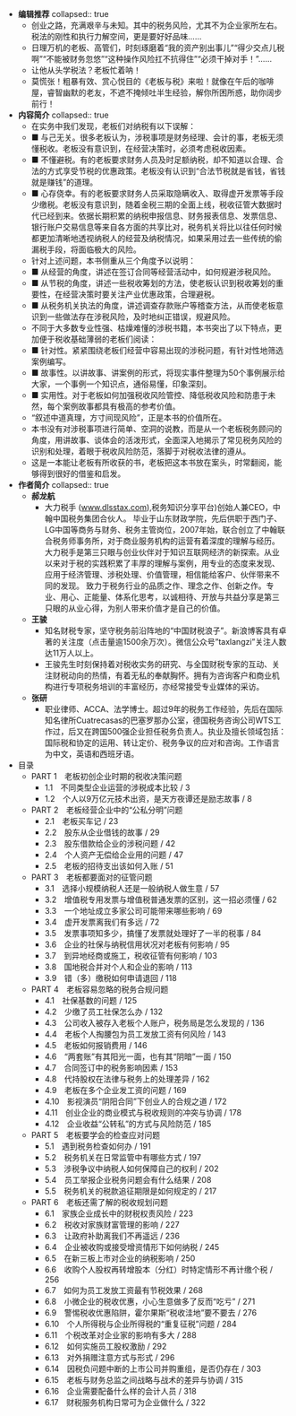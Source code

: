 - **编辑推荐**
  collapsed:: true
	- 创业之路，充满艰辛与未知。其中的税务风险，尤其不为企业家所左右。税法的刚性和执行力解空间，更是要好好品味……
	- 日理万机的老板、高管们，时刻琢磨着“我的资产别出事儿”“得少交点儿税啊”“不能被财务忽悠”“这种操作风险扛不抗得住”“必须干掉对手！”……
	- 让他从头学税法？老板忙着呐！
	- 莫慌张！粗暴有效、赏心悦目的《老板与税》来啦！就像在午后的咖啡屋，睿智幽默的老友，不遮不掩倾吐半生经验，解你所困所惑，助你阔步前行！
- **内容简介**
  collapsed:: true
	- 在实务中我们发现，老板们对纳税有以下误解：
	- ■ 与己无关。很多老板认为，涉税事项是财务经理、会计的事，老板无须懂税收。老板没有意识到，在经营决策时，必须考虑税收因素。
	- ■ 不懂避税。有的老板要求财务人员及时足额纳税，却不知道以合理、合法的方式享受节税的优惠政策。老板没有认识到“合法节税就是省钱，省钱就是赚钱”的道理。
	- ■ 心存侥幸。有的老板要求财务人员采取隐瞒收入、取得虚开发票等手段少缴税。老板没有意识到，随着金税三期的全面上线，税收征管大数据时代已经到来。依据长期积累的纳税申报信息、财务报表信息、发票信息、银行账户交易信息等来自各方面的共享比对，税务机关将比以往任何时候都更加清晰地透视纳税人的经营及纳税情况，如果采用过去一些传统的偷漏税手段，将面临极大的风险。
	- 针对上述问题，本书侧重从三个角度予以说明：
	- ■ 从经营的角度，讲述在签订合同等经营活动中，如何规避涉税风险。
	- ■ 从节税的角度，讲述一些税收筹划的方法，使老板认识到税收筹划的重要性，在经营决策时要关注产业优惠政策，合理避税。
	- ■ 从税务机关执法的角度，讲述调查存款账户等稽查方法，从而使老板意识到一些做法存在涉税风险，及时地纠正错误，规避风险。
	- 不同于大多数专业性强、枯燥难懂的涉税书籍，本书突出了以下特点，更加便于税收基础薄弱的老板们阅读：
	- ■ 针对性。紧紧围绕老板们经营中容易出现的涉税问题，有针对性地筛选案例编写。
	- ■ 故事性。以讲故事、讲案例的形式，将现实事件整理为50个事例展示给大家，一个事例一个知识点，通俗易懂，印象深刻。
	- ■ 实用性。对于老板如何加强税收风险管控、降低税收风险和防患于未然，每个案例故事都具有极高的参考价值。
	- “叙述中道真理，方寸间现风险”，正是本书的价值所在。
	- 本书没有对涉税事项进行简单、空洞的说教，而是从一个老板税务顾问的角度，用讲故事、谈体会的活泼形式，全面深入地揭示了常见税务风险的识别和处理，着眼于税收风险防范，落脚于对税收法律的遵从。
	- 这是一本能让老板有所收获的书，老板把这本书放在案头，时常翻阅，能够得到很好的借鉴和启发。
- **作者简介**
  collapsed:: true
	- **郝龙航**
		- 大力税手 (www.dlsstax.com),税务知识分享平台)创始人兼CEO，中翰中国税务集团合伙人。 毕业于山东财政学院，先后供职于西门子、LG中国等商务与财务、税务主管岗位，2007年始，联合创立了中翰联合税务师事务所，对于商业服务机构的运营有着深度的理解与经历。
		  大力税手是第三只眼与创业伙伴对于知识互联网经济的新探索。从业以来对于税的实践积累了丰厚的理解与案例，用专业的态度来发现、应用于经济管理、涉税处理、价值管理，相信能给客户、伙伴带来不同的发现。 致力于税务行业的品质之作、理念之作、创新之作。专业、用心、正能量、体系化思考，以诚相待、开放与共益分享是第三只眼的从业心得，为别人带来价值才是自己的价值。
	- **王骏**
		- 知名财税专家，坚守税务前沿阵地的“中国财税浪子”。新浪博客具有卓著的关注度（点击量逾1500余万次）。微信公众号”taxlangzi”关注人数达11万人以上。
		- 王骏先生时刻保持着对税收实务的研究、与全国财税专家的互动、关注财税动向的热情，有着无私的奉献胸怀。拥有为咨询客户和商业机构进行专项税务培训的丰富经历，亦经常接受专业媒体的采访。
	- **张研**
		- 职业律师、ACCA、法学博士。超过9年的税务工作经验，先后在国际知名律所Cuatrecasas的巴塞罗那办公室，德国税务咨询公司WTS工作过，后又在跨国500强企业担任税务负责人。执业及擅长领域包括：国际税和协定的运用、转让定价、税务争议的应对和咨询。工作语言为中文，英语和西班牙语。
- 目录
	- PART 1　老板初创企业时期的税收决策问题
		- 1.1　不同类型企业运营的涉税成本比较 / 3
		- 1.2　个人以9万亿元技术出资，是天方夜谭还是励志故事 / 8
	- PART 2　老板经营企业中的“公私分明”问题
		- 2.1　老板买车记 / 23
		- 2.2　股东从企业借钱的故事 / 29
		- 2.3　股东借款给企业的涉税问题 / 42
		- 2.4　个人资产无偿给企业用的问题 / 47
		- 2.5　老板的招待支出该如何入账 / 51
	- PART 3　老板都要面对的征管问题
		- 3.1　选择小规模纳税人还是一般纳税人做生意 / 57
		- 3.2　增值税专用发票与增值税普通发票的区别，这一招必须懂 / 62
		- 3.3　一个地址成立多家公司可能带来哪些影响 / 69
		- 3.4　虚开发票离我们有多远 / 72
		- 3.5　发票事项知多少，搞懂了发票就处理好了一半的税事 / 84
		- 3.6　企业的社保与纳税信用状况对老板有何影响 / 95
		- 3.7　到异地经商或施工，税收征管有何影响 / 103
		- 3.8　国地税合并对个人和企业的影响 / 113
		- 3.9　错（多）缴税如何申请退回 / 118
	- PART 4　老板容易忽略的税务合规问题
		- 4.1　社保基数的问题 / 125
		- 4.2　少缴了员工社保怎么办 / 132
		- 4.3　公司收入被存入老板个人账户，税务局是怎么发现的 / 136
		- 4.4　老板个人掏腰包为员工发放工资有何风险 / 143
		- 4.5　老板如何报销费用 / 146
		- 4.6　“两套账”有其阳光一面，也有其“阴暗”一面 / 150
		- 4.7　合同签订中的税务影响因素 / 153
		- 4.8　代持股权在法律与税务上的处理差异 / 162
		- 4.9　老板在多个企业发工资的问题 / 169
		- 4.10　影视演员“阴阳合同”下创业人的合规之道 / 172
		- 4.11　创业企业的商业模式与税收规则的冲突与协调 / 178
		- 4.12　企业收益“公转私”的方式与风险防范 / 185
	- PART 5　老板要学会的检查应对问题
		- 5.1　遇到税务检查如何办 / 191
		- 5.2　税务机关在日常监管中有哪些方式 / 197
		- 5.3　涉税争议中纳税人如何保障自己的权利 / 202
		- 5.4　员工举报企业税务问题会有什么结果 / 208
		- 5.5　税务机关的税款追征期限是如何规定的 / 217
	- PART 6　老板还需了解的税收规划问题
		- 6.1　家族企业成长中的财税权责风险 / 223
		- 6.2　税收对家族财富管理的影响 / 227
		- 6.3　让政府补助离我们不再遥远 / 236
		- 6.4　企业被收购或接受增资情形下如何纳税 / 245
		- 6.5　在新三板上市对企业的纳税影响 / 250
		- 6.6　收购个人股权再转增股本（分红）时特定情形不再计缴个税 / 256
		- 6.7　如何为员工发放工资最有节税效果 / 268
		- 6.8　小微企业的税收优惠，小心生意做多了反而“吃亏” / 271
		- 6.9　警惕税收优惠陷阱，霍尔果斯“税收洼地”要不要去 / 276
		- 6.10　个人所得税与企业所得税的“重复征税”问题 / 284
		- 6.11　个税改革对企业家的影响有多大 / 288
		- 6.12　如何实施员工股权激励 / 292
		- 6.13　对外捐赠注意方式与形式 / 296
		- 6.14　因税负问题中断的上市公司并购重组，是否仍存在 / 303
		- 6.15　老板与财务总监之间战略与战术的差异与协调 / 315
		- 6.16　企业需要配备什么样的会计人员 / 318
		- 6.17　财税服务机构日常可为企业做什么 / 322
